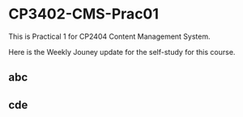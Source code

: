 # CP3402-CMS-Prac01
This is Practical 1 for CP2404 Content Management System.

Here is the Weekly Jouney update for the self-study for this course.

## abc
## cde
